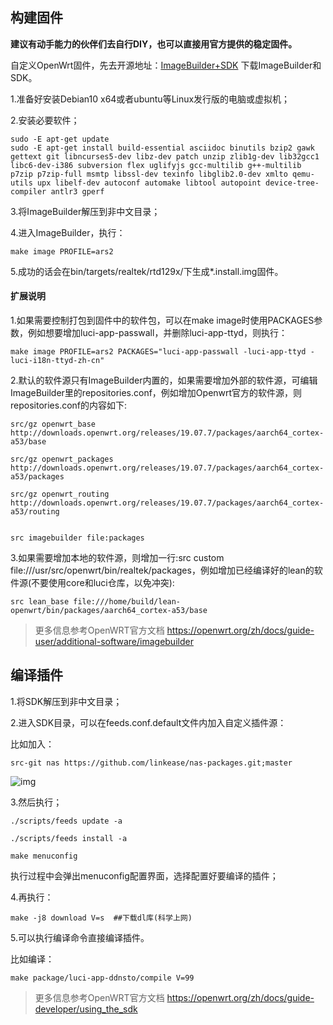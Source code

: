 ## 构建固件

**建议有动手能力的伙伴们去自行DIY，也可以直接用官方提供的稳定固件。**

自定义OpenWrt固件，先去开源地址：[ImageBuilder+SDK](https://fw.koolcenter.com/binary/ars2/) 下载ImageBuilder和SDK。


1.准备好安装Debian10 x64或者ubuntu等Linux发行版的电脑或虚拟机；

2.安装必要软件；
```
sudo -E apt-get update
sudo -E apt-get install build-essential asciidoc binutils bzip2 gawk gettext git libncurses5-dev libz-dev patch unzip zlib1g-dev lib32gcc1 libc6-dev-i386 subversion flex uglifyjs gcc-multilib g++-multilib p7zip p7zip-full msmtp libssl-dev texinfo libglib2.0-dev xmlto qemu-utils upx libelf-dev autoconf automake libtool autopoint device-tree-compiler antlr3 gperf
```

3.将ImageBuilder解压到非中文目录；

4.进入ImageBuilder，执行：
```
make image PROFILE=ars2
```

5.成功的话会在bin/targets/realtek/rtd129x/下生成*.install.img固件。




#### 扩展说明

1.如果需要控制打包到固件中的软件包，可以在make image时使用PACKAGES参数，例如想要增加luci-app-passwall，并删除luci-app-ttyd，则执行：
```
make image PROFILE=ars2 PACKAGES="luci-app-passwall -luci-app-ttyd -luci-i18n-ttyd-zh-cn"
```

2.默认的软件源只有ImageBuilder内置的，如果需要增加外部的软件源，可编辑ImageBuilder里的repositories.conf，例如增加Openwrt官方的软件源，则repositories.conf的内容如下:
```
src/gz openwrt_base http://downloads.openwrt.org/releases/19.07.7/packages/aarch64_cortex-a53/base

src/gz openwrt_packages http://downloads.openwrt.org/releases/19.07.7/packages/aarch64_cortex-a53/packages

src/gz openwrt_routing http://downloads.openwrt.org/releases/19.07.7/packages/aarch64_cortex-a53/routing


src imagebuilder file:packages
```

3.如果需要增加本地的软件源，则增加一行:src custom file:///usr/src/openwrt/bin/realtek/packages，例如增加已经编译好的lean的软件源(不要使用core和luci仓库，以免冲突):
```
src lean_base file:///home/build/lean-openwrt/bin/packages/aarch64_cortex-a53/base
```

> 更多信息参考OpenWRT官方文档 https://openwrt.org/zh/docs/guide-user/additional-software/imagebuilder

## 编译插件

1.将SDK解压到非中文目录；

2.进入SDK目录，可以在feeds.conf.default文件内加入自定义插件源：

比如加入：
```
src-git nas https://github.com/linkease/nas-packages.git;master
```

![img](./about/nas.jpg)

3.然后执行；

```
./scripts/feeds update -a

./scripts/feeds install -a

make menuconfig
```

执行过程中会弹出menuconfig配置界面，选择配置好要编译的插件；

4.再执行：
```
make -j8 download V=s  ##下载dl库(科学上网)
```

5.可以执行编译命令直接编译插件。

比如编译：
```
make package/luci-app-ddnsto/compile V=99
```

> 更多信息参考OpenWRT官方文档 https://openwrt.org/zh/docs/guide-developer/using_the_sdk
